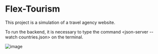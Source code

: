 # Flex-Tourism
This project is a simulation of a travel agency website.

To run the backend, it is necessary to type the command <json-server --watch countries.json> on the terminal.

![image](https://user-images.githubusercontent.com/108364424/199126414-d0d5110c-91b0-488e-90f5-9cdba2678a9f.png)
